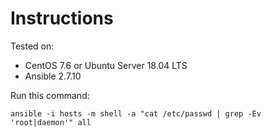 # Instructions

Tested on:
- CentOS 7.6 or Ubuntu Server 18.04 LTS
- Ansible 2.7.10

Run this command:

    ansible -i hosts -m shell -a "cat /etc/passwd | grep -Ev 'root|daemon'" all
